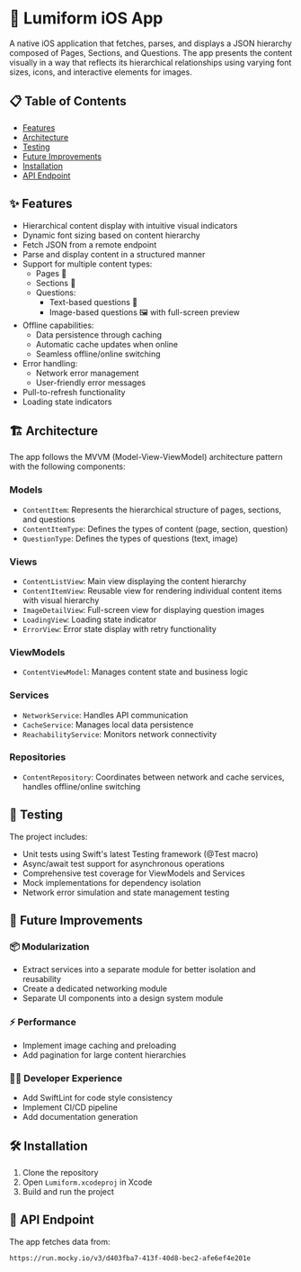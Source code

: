 # 📱 Lumiform iOS App

A native iOS application that fetches, parses, and displays a JSON hierarchy composed of Pages, Sections, and Questions. The app presents the content visually in a way that reflects its hierarchical relationships using varying font sizes, icons, and interactive elements for images.

## 📋 Table of Contents
- [Features](#-features)
- [Architecture](#-architecture)
- [Testing](#-testing)
- [Future Improvements](#-future-improvements)
- [Installation](#-installation)
- [API Endpoint](#-api-endpoint)

## ✨ Features

- Hierarchical content display with intuitive visual indicators
- Dynamic font sizing based on content hierarchy
- Fetch JSON from a remote endpoint
- Parse and display content in a structured manner
- Support for multiple content types:
  - Pages 📄
  - Sections 📁
  - Questions:
    - Text-based questions 📝
    - Image-based questions 🖼️ with full-screen preview
- Offline capabilities:
  - Data persistence through caching
  - Automatic cache updates when online
  - Seamless offline/online switching
- Error handling:
  - Network error management
  - User-friendly error messages
- Pull-to-refresh functionality
- Loading state indicators

## 🏗️ Architecture

The app follows the MVVM (Model-View-ViewModel) architecture pattern with the following components:

### Models
- `ContentItem`: Represents the hierarchical structure of pages, sections, and questions
- `ContentItemType`: Defines the types of content (page, section, question)
- `QuestionType`: Defines the types of questions (text, image)

### Views
- `ContentListView`: Main view displaying the content hierarchy
- `ContentItemView`: Reusable view for rendering individual content items with visual hierarchy
- `ImageDetailView`: Full-screen view for displaying question images
- `LoadingView`: Loading state indicator
- `ErrorView`: Error state display with retry functionality

### ViewModels
- `ContentViewModel`: Manages content state and business logic

### Services
- `NetworkService`: Handles API communication
- `CacheService`: Manages local data persistence
- `ReachabilityService`: Monitors network connectivity

### Repositories
- `ContentRepository`: Coordinates between network and cache services, handles offline/online switching

## 🧪 Testing

The project includes:
- Unit tests using Swift's latest Testing framework (@Test macro)
- Async/await test support for asynchronous operations
- Comprehensive test coverage for ViewModels and Services
- Mock implementations for dependency isolation
- Network error simulation and state management testing

## 🚀 Future Improvements

### 📦 Modularization
- Extract services into a separate module for better isolation and reusability
- Create a dedicated networking module
- Separate UI components into a design system module

### ⚡️ Performance
- Implement image caching and preloading
- Add pagination for large content hierarchies

### 👩‍💻 Developer Experience
- Add SwiftLint for code style consistency
- Implement CI/CD pipeline
- Add documentation generation

## 🛠️ Installation

1. Clone the repository
2. Open `Lumiform.xcodeproj` in Xcode
3. Build and run the project

## 🔌 API Endpoint

The app fetches data from:
```
https://run.mocky.io/v3/d403fba7-413f-40d8-bec2-afe6ef4e201e
```
